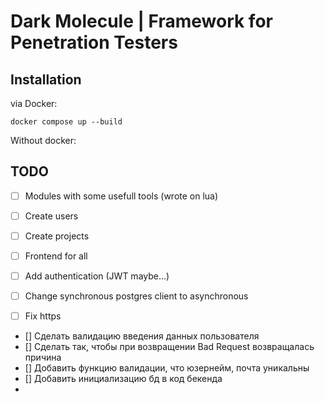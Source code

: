 # Dark Molecule | Framework for Penetration Testers

## Installation

via Docker: 

```shell
docker compose up --build
```

Without docker: 


## TODO
- [ ] Modules with some usefull tools (wrote on lua)
- [ ] Create users
- [ ] Create projects
- [ ] Frontend for all
- [ ] Add authentication (JWT maybe...)
- [ ] Change synchronous postgres client to asynchronous
- [ ] Fix https



- [] Сделать валидацию введения данных пользователя
- [] Сделать так, чтобы при возвращении Bad Request возвращалась причина
- [] Добавить функцию валидации, что юзернейм, почта уникальны
- [] Добавить инициализацию бд в код бекенда
- 


